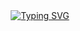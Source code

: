 <div align="center">
  <a href="https://git.io/typing-svg"><img src="https://readme-typing-svg.demolab.com?font=Fira+Code&pause=500&color=FFA500&width=435&lines=HOLA!+I'm+Alberto+Mateo+Rey;Game+Designer+Wizard" alt="Typing SVG" /></a>
</div>
